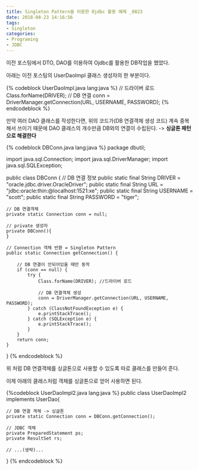 ```yaml
---
title: Singleton Pattern을 이용한 Ojdbc 활용 예제 _0823
date: 2018-08-23 14:16:56
tags:
- Singleton
categories:
- Programing
- JDBC
---
```


이전 포스팅에서 DTO, DAO를 이용하여 Ojdbc를 활용한 DB작업을 했었다.

아래는 이전 포스팅의 UserDaoImpl 클래스 생성자의 한 부분이다.

{% codeblock UserDaoImpl.java lang:java %}
// 드라이버 로드
Class.forName(DRIVER);
// DB 연결
conn = DriverManager.getConnection(URL, USERNAME, PASSWORD);
{% endcodeblock %}

만약 여러 DAO 클래스를 작성한다면,
위의 코드가(DB 연결객체 생성 코드) 계속 중복해서 쓰이기 때문에 DAO 클래스의 개수만큼 DB와의 연결이 수립된다.
-> __싱글톤 패턴으로 해결한다__

{% codeblock DBConn.java lang:java %}
package dbutil;

import java.sql.Connection;
import java.sql.DriverManager;
import java.sql.SQLException;

public class DBConn {
	// DB 연결 정보
	public static final String DRIVER = "oracle.jdbc.driver.OracleDriver";
	public static final String URL = "jdbc:oracle:thin:@localhost:1521:xe";
	public static final String USERNAME = "scott";
	public static final String PASSWORD = "tiger";

	// DB 연결객체
	private static Connection conn = null;

	// private 생성자
	private DBConn(){
	}

	// Connection 객체 반환 = Singleton Pattern
	public static Connection getConnection() {

		// DB 연결이 안되어있을 때만 동작
		if (conn == null) {
			try {
				Class.forName(DRIVER); //드라이버 로드

				// DB 연결객체 생성
				conn = DriverManager.getConnection(URL, USERNAME, PASSWORD);
			} catch (ClassNotFoundException e) {
				e.printStackTrace();
			} catch (SQLException e) {
				e.printStackTrace();
			}
		}
		return conn;
	}
}
{% endcodeblock %}

위 처럼 DB 연결객체를 싱글톤으로 사용할 수 있도록 따로 클래스를 만들어 준다.

이제 아래의 클래스처럼 객체를 싱글톤으로 얻어 사용하면 된다.

{%codeblock UserDaoImpl2.java lang:java %}
public class UserDaoImpl2 implements UserDao{

	// DB 연결 객체 -> 싱글톤
	private static Connection conn = DBConn.getConnection();

	// JDBC 객체
	private PreparedStatement ps;
	private ResultSet rs;

	// ...(생략)...
}
{% endcodeblock %}
